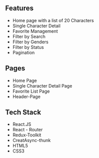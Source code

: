 ## Features 
- Home page with a list of 20 Characters
- Single Character Detail
- Favorite Management
- Filter by Search 
- Filter by Genders
- Filter by Status
- Pagination

## Pages
- Home Page
- Single Character Detail Page
- Favorite List Page
- Header-Page

## Tech Stack
- React.JS
- React - Router
- Redux-Toolkit
- CreatAsync-thunk
- HTML5
- CSS3